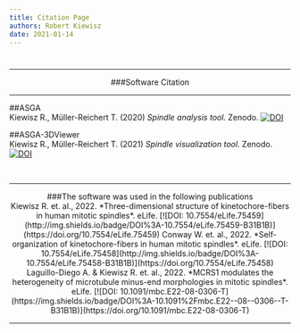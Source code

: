 ```yaml
---
title: Citation Page
authors: Robert Kiewisz
date: 2021-01-14
---
```

#
<a name="Software_Citation"></a>
<hr /><center>
###Software Citation
<hr /></center>

##ASGA <br>
<a align="center">
Kiewisz R., Müller-Reichert T. (2020) *Spindle analysis tool*. Zenodo.
</a>
[![DOI](https://zenodo.org/badge/DOI/10.5281/zenodo.3732108.svg)](https://doi.org/10.5281/zenodo.3732108)

##ASGA-3DViewer <br>
<a align="center">
Kiewisz R., Müller-Reichert T. (2021) *Spindle visualization tool*. Zenodo.
</a>
[![DOI](https://zenodo.org/badge/DOI/10.5281/zenodo.4984962.svg)](https://doi.org/10.5281/zenodo.4984962)

<br/>
<a name="Software_Used"></a>
<hr/><center>
###The software was used in the following publications
<br>
<a align="center">
Kiewisz R. et. al., 2022. *Three-dimensional structure of kinetochore-fibers in human mitotic spindles*. eLife.
</a>
[![DOI: 10.7554/eLife.75459](http://img.shields.io/badge/DOI%3A-10.7554/eLife.75459-B31B1B)](https://doi.org/10.7554/eLife.75459)

<a align="center">
Conway W. et. al., 2022. *Self-organization of kinetochore-fibers in human mitotic spindles*. eLife.
</a>
[![DOI: 10.7554/eLife.75458](http://img.shields.io/badge/DOI%3A-10.7554/eLife.75458-B31B1B)](https://doi.org/10.7554/eLife.75458)

<a align="center">
Laguillo-Diego A. & Kiewisz R. et. al., 2022. *MCRS1 modulates the heterogeneity of microtubule minus-end morphologies in mitotic spindles*. eLife.
</a>
[![DOI: 10.1091/mbc.E22-08-0306-T](https://img.shields.io/badge/DOI%3A-10.1091%2Fmbc.E22--08--0306--T-B31B1B)](https://doi.org/10.1091/mbc.E22-08-0306-T)

<hr /></center>